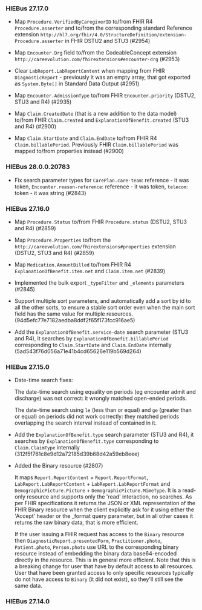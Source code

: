 ### HIEBus 27.17.0

- Map `Procedure.VerifiedByCaregiverID` to/from FHIR R4 `Procedure.asserter` and to/from the corresponding standard Reference extension `http://hl7.org/fhir/4.0/StructureDefinition/extension-Procedure.asserter` in FHIR DSTU2 and STU3 (#2954)

- Map `Encounter.Drg` field to/from the CodeableConcept extension `http://careevolution.com/fhirextensions#encounter-drg` (#2953)

- Clear `LabReport.LabReportContent` when mapping from FHIR `DiagnosticReport` - previously it was an empty array, that got exported as `System.Byte[]` in Standard Data Output  (#2951)

- Map `Encounter.AdmissionType` to/from FHIR `Encounter.priority` (DSTU2, STU3 and R4) (#2935)

- Map `Claim.CreatedDate` (that is a new addition to the data model) to/from FHIR `Claim.created` and `ExplanationOfBenefit.created` (STU3 and R4) (#2900)

- Map `Claim.StartDate` and `Claim.EndDate` to/from FHIR R4 `Claim.billablePeriod`. Previously FHIR `Claim.billablePeriod` was mapped to/from properties instead (#2900)

### HIEBus 28.0.0.20783

- Fix search parameter types for `CarePlan.care-team`: reference - it was token, `Encounter.reason-reference`: reference - it was token, `telecom`: token - it was string (#2843)

### HIEBus 27.16.0

- Map `Procedure.Status` to/from FHIR `Procedure.status` (DSTU2, STU3 and R4) (#2859)

- Map `Procedure.Properties` to/from the `http://careevolution.com/fhirextensions#properties` extension (DSTU2, STU3 and R4) (#2859)

- Map `Medication.AmountBilled` to/from FHIR R4 `ExplanationOfBenefit.item.net` and `Claim.item.net` (#2839)

- Implemented the bulk export `_typeFilter` and `_elements` parameters (#2845)

- Support multiple sort parameters, and automatically add a sort by id to all the other sorts, to ensure a stable sort order even when the main sort field has the same value for multiple resources. (94d5efc77e7182aedba8ddf2f65f173fcc916ae5)

- Add the `ExplanationOfBenefit.service-date` search parameter (STU3 and R4), it searches by `ExplanationOfBenefit.billablePeriod` corresponding to `Claim.StartDate` and `Claim.EndDate` internally  (5ad543f76d056a71e41b4cd65626e119b569d264)

### HIEBus 27.15.0

- Date-time search fixes:

    The date-time search using equality on periods (eg encounter admit and discharge) was not correct: it wrongly matched open-ended periods.

    The date-time search using `le` (less than or equal) and `ge` (greater than or equal) on periods did not work correctly: they matched periods overlapping the search interval instead of contained in it.

- Add the `ExplanationOfBenefit.type` search parameter (STU3 and R4), it searches by `ExplanationOfBenefit.type` corresponding to `Claim.ClaimType` internally  (312f5f761c8e9d12a72185d39b68d42a59eb8eee)

- Added the Binary resource (#2807)

    It maps `Report.ReportContent` + `Report.ReportFormat`, `LabReport.LabReportContent` + `LabReport.LabReportFormat` and `DemographicPicture.Picture` + `DemographicPicture.MimeType`. It is a read-only resource and supports only the 'read' interaction, no searches. As per FHIR specifications it returns the JSON or XML representation of the FHIR Binary resource when the client explicitly ask for it using either the 'Accept' header or the _format query parameter, but in all other cases it returns the raw binary data, that is more efficient.

    If the user issuing a FHIR request has access to the `Binary` resource then `DiagnosticReport.presentedForm`, `Practitioner.photo`, `Patient.photo`, `Person.photo` use URL to the corresponding binary resource instead of embedding the binary data base64-encoded directly in the resource. This is in general more efficient. Note that this is a breaking change for user that have by default access to all resources. User that have been granted access to only specific resources typically do not have access to `Binary` (it did not exist), so they'll still see the same data.

### HIEBus 27.14.0
